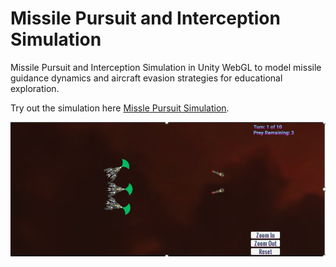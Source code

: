 #	Missile Pursuit and Interception Simulation

Missile Pursuit and Interception Simulation in Unity WebGL to model missile guidance dynamics and aircraft evasion strategies for educational exploration.

Try out the simulation here [Missle Pursuit Simulation](https://sfa-cs.github.io/PredatorPreyProject/Prey-Predator-Honors-Project/Output/index.html).

![Screenshot](screenshot.png)
